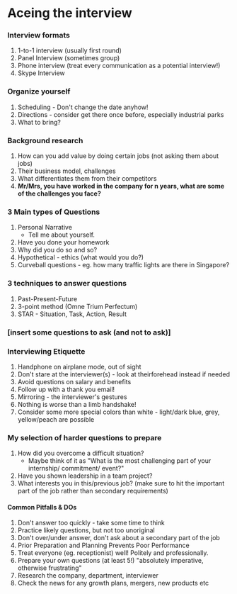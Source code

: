 # Aceing the interview

### Interview formats
1. 1-to-1 interview (usually first round)
2. Panel Interview (sometimes group)
3. Phone interview (treat every communication as a potential interview!)
4. Skype Interview

### Organize yourself
1. Scheduling - Don't change the date anyhow!
2. Directions - consider get there once before, especially industrial parks
3. What to bring?

### Background research
1. How can you add value by doing certain jobs (not asking them about jobs)
2. Their business model, challenges
3. What differentiates them from their competitors
4. **Mr/Mrs, you have worked in the company for n years, what are some of the challenges you face?**

### 3 Main types of Questions
1. Personal Narrative
    * Tell me about yourself.
2. Have you done your homework
3. Why did you do so and so?
4. Hypothetical - ethics (what would you do?)
5. Curveball questions - eg. how many traffic lights are there in Singapore?

### 3 techniques to answer questions
1. Past-Present-Future
2. 3-point method (Omne Trium Perfectum)
3. STAR - Situation, Task, Action, Result

### \[insert some questions to ask (and not to ask)\]

### Interviewing Etiquette
1. Handphone on airplane mode, out of sight
2. Don't stare at the interviewer(s) - look at theirforehead instead if needed
3. Avoid questions on salary and benefits
4. Follow up with a thank you email!
5. Mirroring - the interviewer's gestures
6. Nothing is worse than a limb handshake!
7. Consider some more special colors than white - light/dark blue, grey, yellow/peach are possible

### My selection of harder questions to prepare
1. How did you overcome a difficult situation?
    - Maybe think of it as "What is the most challenging part of your internship/ commitment/ event?"
2. Have you shown leadership in a team project?
3. What interests you in this/previous job? (make sure to hit the important part of the job rather than secondary requirements)

#### Common Pitfalls & DOs
1. Don't answer too quickly - take some time to think
2. Practice likely questions, but not too unoriginal
3. Don't over/under answer, don't ask about a secondary part of the job
4. Prior Preparation and Planning Prevents Poor Performance
5. Treat everyone (eg. receptionist) well! Politely and professionally.
6. Prepare your own questions (at least 5!) "absolutely imperative, otherwise frustrating"
7. Research the company, department, interviewer
8. Check the news for any growth plans, mergers, new products etc

